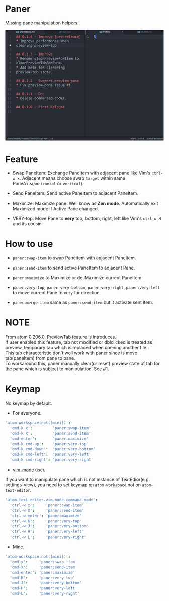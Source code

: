 # Paner

Missing pane manipulation helpers.

![gif](https://raw.githubusercontent.com/t9md/t9md/4407eb697d1f83a8ce6a16ce096a98a270980c3b/img/atom-paner.gif)

# Feature

* Swap PaneItem: Exchange PaneItem with adjacent pane like Vim's `ctrl-w x`. Adjacent means choose swap `target` within same PaneAxis(`horizontal` or `vertical`).

* Send PaneItem: Send active PaneItem to adjacent PaneItem.

* Maximize: Maximize pane. Well know as **Zen mode**.
Automatically exit Maximized mode if Active Pane changed.

* VERY-top: Move Pane to **very** top, bottom, right, left like Vim's `ctrl-w H` and its cousin.

# How to use

* `paner:swap-item` to swap PaneItem with adjacent PaneItem.
* `paner:send-item` to send active PaneItem to adjacent Pane.
* `paner:maximize` to Maximize or de-Maximize current PaneItem.
* `paner:very-top`, `paner:very-bottom`, `paner:very-right`, `paner:very-left` to move current Pane to very far direction.

* `paner:merge-item` same as `paner:send-item` but it activate sent item.


# NOTE

From atom 0.206.0, PreviewTab feature is introduces.  
If user enabled this feature, tab not modified or dblclicked is treated as preview, temporary tab which is replaced when opening another file.  
This tab characteristic don't well work with paner since is move tab(paneItem) from pane to pane.  
To workaround this, paner manually clear(or reset) preview state of tab for the pane which is subject to manipulation. See [#1](https://github.com/t9md/atom-paner/issues/1).  

# Keymap
No keymap by default.

* For everyone.

```coffeescript
'atom-workspace:not([mini])':
  'cmd-k x':         'paner:swap-item'
  'cmd-k X':         'paner:send-item'
  'cmd-enter':       'paner:maximize'
  'cmd-k cmd-up':    'paner:very-top'
  'cmd-k cmd-down':  'paner:very-bottom'
  'cmd-k cmd-left':  'paner:very-left'
  'cmd-k cmd-right': 'paner:very-right'
```

* [vim-mode](https://atom.io/packages/vim-mode) user.

If you want to manipulate pane which is not instance of TextEdior(e.g. settings-view), you need to set keymap on `atom-workspace` not on `atom-text-editor`.

```coffeescript
'atom-text-editor.vim-mode.command-mode':
  'ctrl-w x':     'paner:swap-item'
  'ctrl-w X':     'paner:send-item'
  'ctrl-w enter': 'paner:maximize'
  'ctrl-w K':     'paner:very-top'
  'ctrl-w J':     'paner:very-bottom'
  'ctrl-w H':     'paner:very-left'
  'ctrl-w L':     'paner:very-right'
```

* Mine.

```coffeescript
'atom-workspace:not([mini])':
  'cmd-x':     'paner:swap-item'
  'cmd-X':     'paner:send-item'
  'cmd-enter': 'paner:maximize'
  'cmd-K':     'paner:very-top'
  'cmd-J':     'paner:very-bottom'
  'cmd-H':     'paner:very-left'
  'cmd-L':     'paner:very-right'
```
